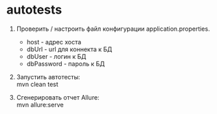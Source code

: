 # autotests

1. Проверить / настроить файл конфигурации application.properties.  
    - host - адрес хоста 
    - dbUrl - url для коннекта к БД  
    - dbUser - логин к БД  
    - dbPassword - пароль к БД  
    
2. Запустить автотесты:  
   mvn clean test

3. Сгенерировать отчет Allure:  
   mvn allure:serve
